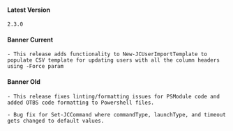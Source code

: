 #### Latest Version

```
2.3.0
```

#### Banner Current

```
- This release adds functionality to New-JCUserImportTemplate to populate CSV template for updating users with all the column headers using -Force param
```

#### Banner Old

```
- This release fixes linting/formatting issues for PSModule code and added OTBS code formatting to Powershell files.

- Bug fix for Set-JCCommand where commandType, launchType, and timeout gets changed to default values.
```
